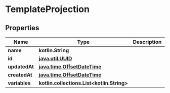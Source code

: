 
# TemplateProjection

## Properties
Name | Type | Description | Notes
------------ | ------------- | ------------- | -------------
**name** | **kotlin.String** |  | 
**id** | [**java.util.UUID**](java.util.UUID) |  | 
**updatedAt** | [**java.time.OffsetDateTime**](java.time.OffsetDateTime) |  | 
**createdAt** | [**java.time.OffsetDateTime**](java.time.OffsetDateTime) |  | 
**variables** | **kotlin.collections.List&lt;kotlin.String&gt;** |  | 



